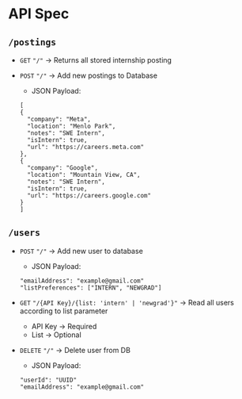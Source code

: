 # API Spec

## `/postings`

- `GET` `"/"` -> Returns all stored internship posting
- `POST` `"/"` -> Add new postings to Database

  - JSON Payload:

  ```
  [
  {
  	"company": "Meta",
  	"location": "Menlo Park",
  	"notes": "SWE Intern",
  	"isIntern": true,
  	"url": "https://careers.meta.com"
  },
  {
  	"company": "Google",
  	"location": "Mountain View, CA",
  	"notes": "SWE Intern",
  	"isIntern": true,
  	"url": "https://careers.google.com"
  }
  ]
  ```

## `/users`

- `POST` `"/"` -> Add new user to database

  - JSON Payload:

  ```
  "emailAddress": "example@gmail.com"
  "listPreferences": ["INTERN", "NEWGRAD"]
  ```

- `GET` `"/{API Key}/{list: 'intern' | 'newgrad'}"` -> Read all users according to list parameter

  - API Key -> Required
  - List -> Optional

- `DELETE` `"/"` -> Delete user from DB

  - JSON Payload:

  ```
  "userId": "UUID"
  "emailAddress": "example@gmail.com"
  ```
